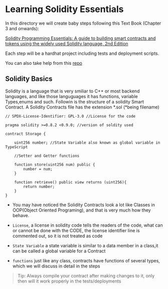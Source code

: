 # Learning Solidity Essentials

In this directory we will create baby steps following this Text Book (Chapter 3 and onwards):

[Solidity Programming Essentials: A guide to building smart contracts and tokens using the widely used Solidity language, 2nd Edition](https://www.amazon.com/Solidity-Programming-Essentials-building-contracts/dp/1803231181/ref=sr_1_2_sspa)

Each step will be a hardhat project including tests and deployment scripts.

You can also take help from this [repo](https://github.com/panaverse/defi-dapps-solidity-smart-contracts)

## Solidity Basics
Solidity is a language that is very smiliar to C++ or most backend languages, and like those languguages it has functions, variable Types,enums and such. Followin is the structure of a solidity Smart Contract.
A Solidity Contracts file has the extension *.sol (*being filename)
```
// SPDX-License-Identifier: GPL-3.0 //License for the code

pragma solidity >=0.8.2 <0.9.0; //version of soldity used

contract Storage {

    uint256 number; //State Variable also known as global variable in TypeScript

    //Setter and Getter functions

    function store(uint256 num) public { 
        number = num;
    }

    function retrieve() public view returns (uint256){
        return number;
    }
}
```


- You may have noticed the Solidity Contracts look a lot like Classes in OOP(Object Oriented Programing), and that is very much how they behave.

- `License`, a license in solidity code tells the readers of the code, what can or cannot be done with the CODE, the 
license identifier line is commented out, so it is not treated as code
- `State Variable` a state variable is similar to a data member in a class,it can be called a global variable for a Contract
- `functions` just like any class, contracts have functions of several types, which we will discuss in detail in the steps

>Tip: Always compile your contract after making changes to it, only then will it work properly in the tests/deployments